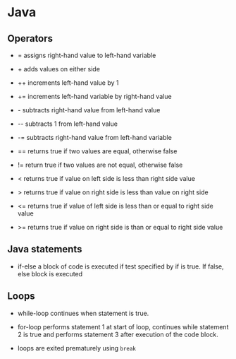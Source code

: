 Java
====

## Operators

- = assigns right-hand value to left-hand variable

- \+ adds values on either side

- ++ increments left-hand value by 1

- += increments left-hand variable by right-hand value

- \- subtracts right-hand value from left-hand value

- -- subtracts 1 from left-hand value

- \-= subtracts right-hand value from left-hand variable

- == returns true if two values are equal, otherwise false

- != return true if two values are not equal, otherwise false

- < returns true if value on left side is less than right side value

- \> returns true if value on right side is less than value on right side

- <= returns true if value of left side is less than or equal to right side value

- \>= returns true if value on right side is than or equal to right side value

## Java statements

- if-else a block of code is executed if test specified by if is true. If false, else block is executed

## Loops

- while-loop continues when statement is true.

- for-loop performs statement 1 at start of loop, continues while statement 2 is true and performs statement 3 after execution of the code block.

- loops are exited prematurely using `break`